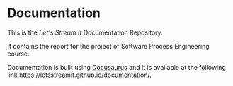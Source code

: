 # Documentation
This is the *Let's Stream It* Documentation Repository.

It contains the report for the project of Software Process Engineering course.

Documentation is built using [Docusaurus](https://docusaurus.io/) and it is available at the following link https://letsstreamit.github.io/documentation/.
